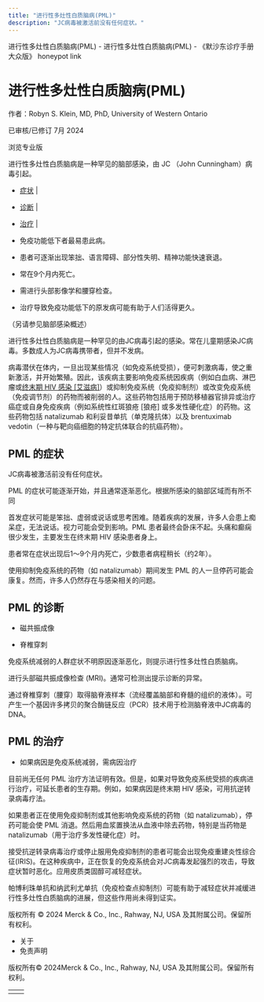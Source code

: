 ```yaml
---
title: "进行性多灶性白质脑病(PML)"
description: "JC病毒被激活前没有任何症状。"
---
```


﻿进行性多灶性白质脑病(PML) - 进行性多灶性白质脑病(PML) - 《默沙东诊疗手册大众版》 honeypot link

# 进行性多灶性白质脑病(PML)

作者：Robyn S. Klein, MD, PhD, University of Western Ontario

已审核/已修订 7月 2024

浏览专业版

进行性多灶性白质脑病是一种罕见的脑部感染，由 JC （John Cunningham）病毒引起。

- [症状](#症状_v741795_zh) \|
- [诊断](#诊断_v741799_zh) \|
- [治疗](#治疗_v741803_zh) \|

- 免疫功能低下者最易患此病。

- 患者可逐渐出现笨拙、语言障碍、部分性失明、精神功能快速衰退。

- 常在9个月内死亡。

- 需进行头部影像学和腰穿检查。

- 治疗导致免疫功能低下的原发病可能有助于人们活得更久。


（另请参见脑部感染概述）

进行性多灶性白质脑病是一种罕见的由JC病毒引起的感染。常在儿童期感染JC病毒。多数成人为JC病毒携带者，但并不发病。

病毒潜伏在体内，一旦出现某些情况（如免疫系统受损），便可刺激病毒，使之重新激活，并开始繁殖。因此，该疾病主要影响免疫系统因疾病（例如白血病、淋巴瘤或[终末期 HIV 感染 \[艾滋病\]](./{3968D7F9-A6D5-4548-9FEE-9B14C4949664}.html#v27413959_zh)）或抑制免疫系统（免疫抑制剂）或改变免疫系统（免疫调节剂）的药物而被削弱的人。这些药物包括用于预防移植器官排异或治疗癌症或自身免疫疾病（例如系统性红斑狼疮 \[狼疮\] 或多发性硬化症）的药物。这些药物包括 natalizumab 和利妥昔单抗（单克隆抗体）以及 brentuximab vedotin（一种与靶向癌细胞的特定抗体联合的抗癌药物）。

## PML 的症状

JC病毒被激活前没有任何症状。

PML 的症状可能逐渐开始，并且通常逐渐恶化。根据所感染的脑部区域而有所不同

首发症状可能是笨拙、虚弱或说话或思考困难。随着疾病的发展，许多人会患上痴呆症，无法说话。视力可能会受到影响。PML 患者最终会卧床不起。头痛和癫痫很少发生，主要发生在终末期 HIV 感染患者身上。

患者常在症状出现后1～9个月内死亡，少数患者病程稍长（约2年）。

使用抑制免疫系统的药物（如 natalizumab）期间发生 PML 的人一旦停药可能会康复。然而，许多人仍然存在与感染相关的问题。

## PML 的诊断

- 磁共振成像

- 脊椎穿刺


免疫系统减弱的人群症状不明原因逐渐恶化，则提示进行性多灶性白质脑病。

进行头部磁共振成像检查 (MRI)。通常可检测出提示诊断的异常。

通过脊椎穿刺（腰穿）取得脑脊液样本（流经覆盖脑部和脊髓的组织的液体）。可产生一个基因许多拷贝的聚合酶链反应（PCR）技术用于检测脑脊液中JC病毒的DNA。

## PML 的治疗

- 如果病因是免疫系统减弱，需病因治疗


目前尚无任何 PML 治疗方法证明有效。但是，如果对导致免疫系统受损的疾病进行治疗，可延长患者的生存期。例如，如果病因是终末期 HIV 感染，可用抗逆转录病毒疗法。

如果患者正在使用免疫抑制剂或其他影响免疫系统的药物（如 natalizumab），停药可能会使 PML 消退。然后用血浆置换法从血液中除去药物，特别是当药物是 natalizumab（用于治疗多发性硬化症）时。

接受抗逆转录病毒治疗或停止服用免疫抑制剂的患者可能会出现免疫重建炎性综合征(IRIS)。在这种疾病中，正在恢复的免疫系统会对JC病毒发起强烈的攻击，导致症状暂时恶化。应用皮质类固醇可减轻症状。

帕博利珠单抗和纳武利尤单抗（免疫检查点抑制剂）可能有助于减轻症状并减缓进行性多灶性白质脑病的进展，但这些作用尚未得到证实。



版权所有 © 2024
Merck & Co., Inc., Rahway, NJ, USA 及其附属公司。保留所有权利。

- 关于
- 免责声明

版权所有© 2024Merck & Co., Inc., Rahway, NJ, USA 及其附属公司。保留所有权利。

|     |     |
| --- | --- |
|  |  |